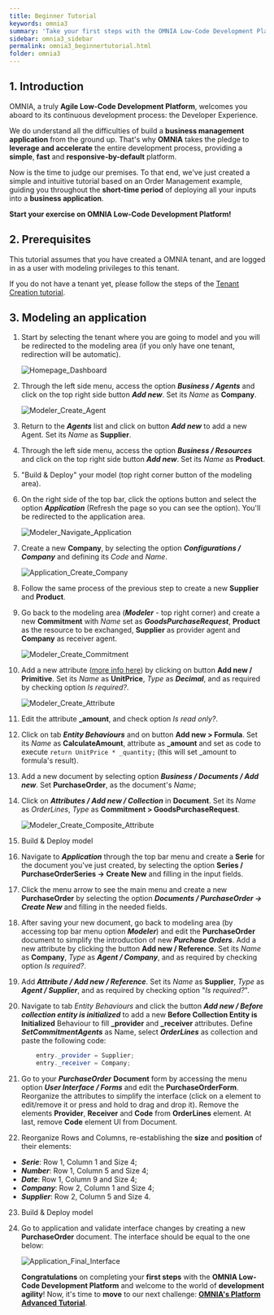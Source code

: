 ```yaml
---
title: Beginner Tutorial
keywords: omnia3
summary: 'Take your first steps with the OMNIA Low-Code Development Platform'
sidebar: omnia3_sidebar
permalink: omnia3_beginnertutorial.html
folder: omnia3
---
```


## 1. Introduction

OMNIA, a truly **Agile Low-Code Development Platform**, welcomes you aboard to its continuous development process: the Developer Experience.

We do understand all the difficulties of build a **business management application** from the ground up. That's why **OMNIA** takes the pledge to **leverage and accelerate** the entire development process, providing a **simple**, **fast** and **responsive-by-default** platform.

Now is the time to judge our premises. To that end, we've just created a simple and intuitive tutorial based on an Order Management example, guiding you throughout the **short-time period** of deploying all your inputs into a **business application**.

**Start your exercise on OMNIA Low-Code Development Platform!**

## 2. Prerequisites

This tutorial assumes that you have created a OMNIA tenant, and are logged in as a user with modeling privileges to this tenant.

If you do not have a tenant yet, please follow the steps of the [Tenant Creation tutorial](omnia3_tenantcreation.html).

## 3. Modeling an application

1. Start by selecting the tenant where you are going to model and you will be redirected to the modeling area (if you only have one tenant, redirection will be automatic).

   ![Homepage_Dashboard](/images/tutorials/beginner/Modeler-Homepage.PNG)

2. Through the left side menu, access the option **_Business / Agents_** and click on the top right side button **_Add new_**. Set its _Name_ as **Company**.

   ![Modeler_Create_Agent](/images/tutorials/beginner/Modeler-Create-Agent.PNG)

3. Return to the **_Agents_** list and click on button **_Add new_** to add a new Agent. Set its _Name_ as **Supplier**.

4. Through the left side menu, access the option **_Business / Resources_** and click on the top right side button **_Add new_**. Set its _Name_ as **Product**.

5. "Build & Deploy" your model (top right corner button of the modeling area).

6. On the right side of the top bar, click the options button and select the option **_Application_** (Refresh the page so you can see the option). You'll be redirected to the application area.

   ![Modeler_Navigate_Application](/images/tutorials/beginner/Modeler-Navigate-Application.PNG)

7. Create a new **Company**, by selecting the option **_Configurations / Company_** and defining its _Code_ and _Name_.

   ![Application_Create_Company](/images/tutorials/beginner/Application-Create-Company.PNG)

8. Follow the same process of the previous step to create a new **Supplier** and **Product**.

9. Go back to the modeling area (**_Modeler_** - top right corner) and create a new **Commitment** with _Name_ set as **_GoodsPurchaseRequest_**, **Product** as the resource to be exchanged, **Supplier** as provider agent and **Company** as receiver agent.

   ![Modeler_Create_Commitment](/images/tutorials/beginner/Modeler-Create-Commitment.PNG)

10. Add a new attribute ([more info here](https://docs.omnialowcode.com/omnia3_modeler_entities.html)) by clicking on button **Add new / Primitive**. Set its _Name_ as **UnitPrice**, _Type_ as **_Decimal_**, and as required by checking option _Is required?_.

    ![Modeler_Create_Attribute](/images/tutorials/beginner/Modeler-Create-Commitment-Attribute.jpg)

11. Edit the attribute **\_amount**, and check option _Is read only?_.

12. Click on tab **_Entity Behaviours_** and on button **Add new > Formula**. Set its _Name_ as **CalculateAmount**, attribute as **\_amount** and set as code to execute `return UnitPrice * _quantity;` (this will set \_amount to formula's result).

13. Add a new document by selecting option **_Business / Documents / Add new_**. Set **PurchaseOrder**, as the document's _Name_;

14. Click on **_Attributes / Add new / Collection_** in **Document**. Set its _Name_ as _OrderLines_, _Type_ as **Commitment > GoodsPurchaseRequest**.

    ![Modeler_Create_Composite_Attribute](/images/tutorials/beginner/Modeler-Create-OrderLines-Attribute.PNG)

15. Build & Deploy model

16. Navigate to **_Application_** through the top bar menu and create a **Serie** for the document you've just created, by selecting the option **Series / PurchaseOrderSeries -> Create New** and filling in the input fields.

17. Click the menu arrow to see the main menu and create a new **PurchaseOrder** by selecting the option **_Documents / PurchaseOrder -> Create New_** and filling in the needed fields.

18. After saving your new document, go back to modeling area (by accessing top bar menu option **_Modeler_**) and edit the **PurchaseOrder** document to simplify the introduction of new **_Purchase Orders_**. 
Add a new attribute by clicking the button **Add new / Reference**. Set its _Name_ as **Company**, _Type_ as **_Agent / Company_**, and as required by checking option _Is required?_.

19. Add **_Attribute / Add new / Reference_**. Set its _Name_ as **Supplier**, _Type_ as **_Agent / Supplier_**, and as required by checking option "_Is required?_".

20. Navigate to tab _Entity Behaviours_ and click the button **_Add new / Before collection entity is initialized_** to add a new **Before Collection Entity is Initialized** Behaviour to fill **\_provider** and **\_receiver** attributes. Define **_SetCommitmentAgents_** as Name, select **_OrderLines_** as collection and paste the following code:

    ```C#
        entry._provider = Supplier;
        entry._receiver = Company;
    ```

21. Go to your **_PurchaseOrder_** **Document** form by accessing the menu option **_User Interface / Forms_** and edit the **PurchaseOrderForm**. Reorganize the attributes to simplify the interface (click on a element to edit/remove it or press and hold to drag and drop it). Remove the elements **Provider**, **Receiver** and **Code** from **OrderLines** element. At last, remove **Code** element UI from Document.

22. Reorganize Rows and Columns, re-establishing the **size** and **position** of their elements:

- **_Serie_**: Row 1, Column 1 and Size 4;
- **_Number_**: Row 1, Column 5 and Size 4;
- **_Date_**: Row 1, Column 9 and Size 4;
- **_Company_**: Row 2, Column 1 and Size 4;
- **_Supplier_**: Row 2, Column 5 and Size 4.

23. Build & Deploy model

24. Go to application and validate interface changes by creating a new **PurchaseOrder** document. The interface should be equal to the one below:

    ![Application_Final_Interface](/images/tutorials/beginner/Application-View-PurchaseOrder.PNG)

    **Congratulations** on completing your **first steps** with the **OMNIA Low-Code Development Platform** and welcome to the world of **development agility**! Now, it's time to **move** to our next challenge: [**OMNIA's Platform Advanced Tutorial**](omnia3_advancedtutorial.html).
